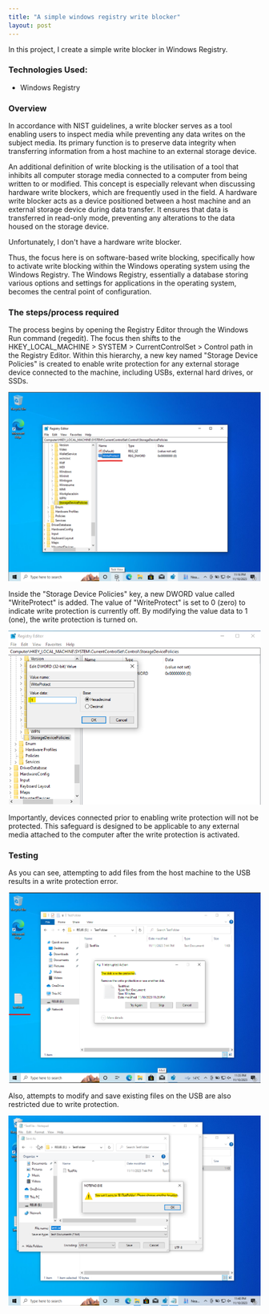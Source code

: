 ```yaml
---
title: "A simple windows registry write blocker"
layout: post
---
```


In this project, I create a simple write blocker in Windows Registry. 

### Technologies Used: 
 
* Windows Registry

### Overview

In accordance with NIST guidelines, a write blocker serves as a tool enabling users to inspect media while preventing any data writes on the subject media. Its primary function is to preserve data integrity when transferring information from a host machine to an external storage device.

An additional definition of write blocking is the utilisation of a tool that inhibits all computer storage media connected to a computer from being written to or modified. This concept is especially relevant when discussing hardware write blockers, which are frequently used in the field. A hardware write blocker acts as a device positioned between a host machine and an external storage device during data transfer. It ensures that data is transferred in read-only mode, preventing any alterations to the data housed on the storage device.

Unfortunately, I don't have a hardware write blocker.

Thus, the focus here is on software-based write blocking, specifically how to activate write blocking within the Windows operating system using the Windows Registry. The Windows Registry, essentially a database storing various options and settings for applications in the operating system, becomes the central point of configuration.

### The steps/process required

The process begins by opening the Registry Editor through the Windows Run command (regedit). The focus then shifts to the HKEY_LOCAL_MACHINE > SYSTEM > CurrentControlSet > Control path in the Registry Editor. Within this hierarchy, a new key named "Storage Device Policies" is created to enable write protection for any external storage device connected to the machine, including USBs, external hard drives, or SSDs.

![title](/pics/certificate-server/writeblocker1.png)

Inside the "Storage Device Policies" key, a new DWORD value called "WriteProtect" is added. The value of "WriteProtect" is set to 0 (zero) to indicate write protection is currently off. By modifying the value data to 1 (one), the write protection is turned on.

![title](/pics/certificate-server/writeblocker2.png)

Importantly, devices connected prior to enabling write protection will not be protected. This safeguard is designed to be applicable to any external media attached to the computer after the write protection is activated.

### Testing

As you can see, attempting to add files from the host machine to the USB results in a write protection error.

![title](/pics/certificate-server/writeblocker3.png)

Also, attempts to modify and save existing files on the USB are also restricted due to write protection.

![title](/pics/certificate-server/writeblocker4.png)
